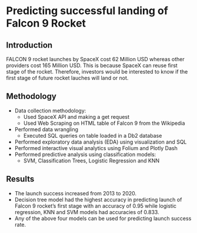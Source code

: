 # Predicting successful landing of Falcon 9 Rocket

## Introduction

FALCON 9 rocket launches by SpaceX cost 62 Million USD whereas other providers cost 165 Million USD. This is because SpaceX can reuse first stage of the rocket. Therefore, investors would be interested to know if the first stage of future rocket lauches will land or not.

## Methodology

* Data collection methodology: 
  * Used SpaceX API and making a get request
  * Used Web Scraping on HTML table of Falcon 9 from the Wikipedia
* Performed data wrangling
  * Executed SQL queries on table loaded in a Db2 database
* Performed exploratory data analysis (EDA) using visualization and SQL
* Performed interactive visual analytics using Folium and Plotly Dash
* Performed predictive analysis using classification models: 
  * SVM, Classification Trees, Logistic Regression and KNN

## Results
* The launch success increased from 2013 to 2020.
* Decision tree model had the highest accuracy in predicting launch of Falcon 9 rocket’s first stage with an accuracy of 0.95 while logistic regression, KNN and SVM models had accuracies of 0.833.
* Any of the above four models can be used for predicting launch success rate.

